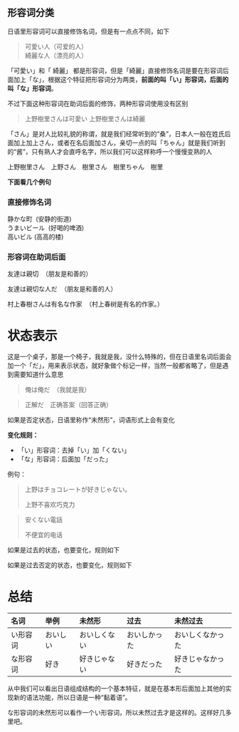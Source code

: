 ## 形容词分类

日语里形容词可以直接修饰名词，但是有一点点不同，如下

> 可愛い人（可爱的人）  
> 綺麗な人（漂亮的人）

「可愛い」和「 綺麗」 都是形容词，但是「綺麗」直接修饰名词是要在形容词后面加上「な」，根据这个特征把形容词分为两类，**前面的叫「い」形容词，后面的叫「な」形容词**。

不过下面这种形容词在助词后面的修饰，两种形容词使用没有区别

> 上野樹里さんは可愛い
> 上野樹里さんは綺麗

「さん」是对人比较礼貌的称谓，就是我们经常听到的“桑”，日本人一般在姓氏后面加上加上さん，或者在名后面加さん，亲切一点的叫「ちゃん」就是我们听到的“酱”，只有熟人才会直呼名字，所以我们可以这样称呼一个慢慢变熟的人

上野樹里さん　上野さん　樹里さん　樹里ちゃん　樹里

**下面看几个例句**

### 直接修饰名词

静かな町  \(安静的街道\)  
うまいビール  \(好喝的啤酒\)  
高いビル \(高高的楼\)

### **形容词在助词后面**

友達は親切  （朋友是和善的）

友達は親切な人だ  （朋友是和善的人）

村上春樹さんは有名な作家  （村上春树是有名的作家。）



# 状态表示

这是一个桌子，那是一个椅子，我就是我，没什么特殊的，但在日语里名词后面会加一个「だ」，用来表示状态，就好象做个标记一样，当然一般都省略了，但是遇到需要知道什么意思

> 俺は俺だ　（我就是我）

> 正解だ　正确答案（回答正确）

如果是否定状态，日语里称作“未然形”，词语形式上会有变化

**变化规则：**

* 「い」形容词：去掉「い」加「くない」
* 「な」形容词：后面加「だった」

例句：

> 上野はチョコレートが好きじゃない。
>
> 上野不喜欢巧克力



> 安くない電話
>
> 不便宜的电话



如果是过去的状态，也要变化，规则如下

如果是过去否定的状态，也要变化，规则如下



# 总结

| 名词 | 举例 | 未然形 | 过去 | 未然过去 |
| :--- | :--- | :--- | :--- | :--- |
| い形容词 | おいしい | おいしくない | おいしかった | おいしくなかった |
| な形容词 | 好き | 好きじゃない | 好きだった | 好きじゃなかった |



从中我们可以看出日语组成结构的一个基本特征，就是在基本形后面加上其他的实现新的语法功能，所以日语是一种“黏着语”。

  
な形容词的未然形可以看作一个い形容词，所以未然过去才是这样的。这样好几多里吧。  
  


## 



